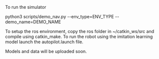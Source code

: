 To run the simulator

python3 scripts/demo_nav.py --env_type=ENV_TYPE --demo_name=DEMO_NAME


To setup the ros environment, copy the ros folder in ~/catkin_ws/src and compile using catkin_make.
To run the robot using the imitation learning model launch the autopilot.launch file.

Models and data will be uploaded soon.